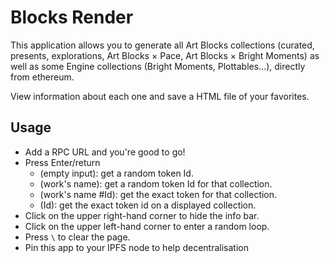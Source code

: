 # Blocks Render

This application allows you to generate all Art Blocks collections (curated, presents, explorations, Art Blocks × Pace, Art Blocks × Bright Moments) as well as some Engine collections (Bright Moments, Plottables...), directly from ethereum.

View information about each one and save a HTML file of your favorites.

## Usage

- Add a RPC URL and you're good to go!
- Press Enter/return
  - (empty input): get a random token Id.
  - (work's name): get a random token Id for that collection.
  - (work's name #Id): get the exact token for that collection.
  - (Id): get the exact token id on a displayed collection.
- Click on the upper right-hand corner to hide the info bar.
- Click on the upper left-hand corner to enter a random loop.
- Press `\` to clear the page.
- Pin this app to your IPFS node to help decentralisation
